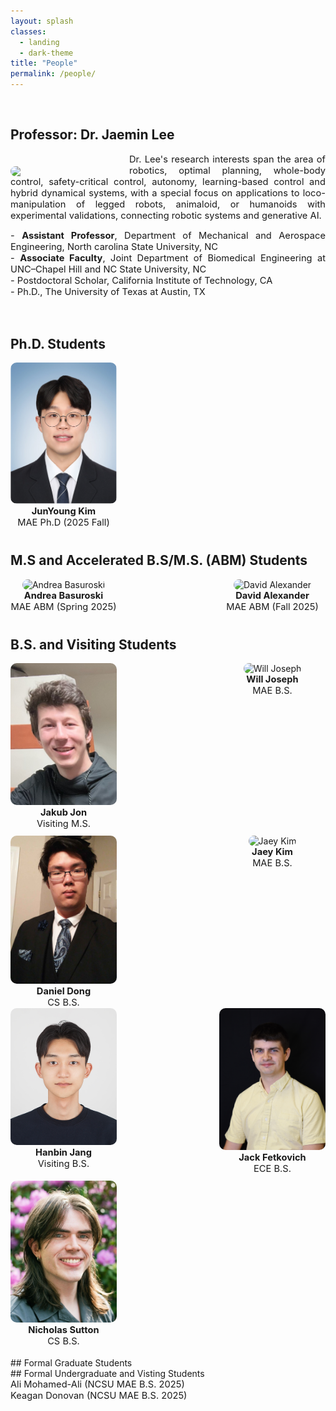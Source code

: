 ```yaml
---
layout: splash
classes:
  - landing
  - dark-theme
title: "People"
permalink: /people/
---
```


<br>

## Professor: Dr. Jaemin Lee

<img src="/assets/images/Jaemin5.jpg" align="left" width="170px" style="margin-right: 20px;margin-top: 20px;border-radius: 10px;"/>
<p style="text-align: justify;font-size:11pt;">
  Dr. Lee's research interests span the area of robotics, optimal planning, whole-body control, safety-critical control, autonomy, learning-based control and hybrid dynamical systems, with a special focus on applications to loco-manipulation of legged robots, animaloid, or humanoids with experimental validations, connecting robotic systems and generative AI.<br>
</p>  

<p style="text-align: justify;font-size:11pt;">
  - <b>Assistant Professor</b>, Department of Mechanical and Aerospace Engineering, North carolina State University, NC <br>
  - <b>Associate Faculty</b>, Joint Department of Biomedical Engineering at UNC–Chapel Hill and NC State University, NC <br>
  - Postdoctoral Scholar, California Institute of Technology, CA <br>
  - Ph.D., The University of Texas at Austin, TX <br>
<!--   - M.S., Seoul National University, South Korea <br> -->
</p>

<br>


<!--  <p style="text-align: justify;font-size:11pt;">
MAE Cources <br>
  - Undergraduate: MAE 435 Principles of Automatic Control (Spring) <br>
  - Graduate: MAE 589 Fundamentals for Modern Robotics (2025 Fall), MAE 789 Advanced Planning and Control for Robots (2026 Fall)
</p>

<p style="text-align: justify;font-size:11pt;">
Academic Service <br>
  - Associate Editor, IEEE Robotics and Automation Letter (IEEE RA-L), IEEE International Conference on Robotics and Automation (ICRA) <br>
  - Reviewer, IEEE Transactions on Robotics (IEEE T-RO), IEEE Robotics and Automation Letter (IEEE RA-L), IEEE International Conference on Robotics and Automation (ICRA),  IEEE International Conference on Intelligent Robots and Systems (IROS), IEEE Conference on Decision and Control (CDC), American Control Conference (ACC), Robotica, ASME Journal of Dynamic Systems, Measurement and Control, Autonomous Robots (AURO), IEEE Transaction on Industrial Electronics (TIE), IEEE Control Systems Letters (L-CSS)
</p> -->

## Ph.D. Students
<div style="display: flex; justify-content: space-between; flex-wrap: wrap; gap: 10px;">
  <div style="text-align: center; width: 170px;">
    <img src="/assets/images/Junyoung.jpg" style="width: 100%;border-radius: 10px;" alt="JunYoung Kim" />
    <p style="font-size:11pt;margin: 0;"> <b>JunYoung Kim</b> <br> 
    MAE Ph.D (2025 Fall) <br>  
    </p>
  </div>

  <div style="width: 170px;"></div>

  <div style="width: 170px;"></div>

  <div style="width: 170px;"></div>
  
</div>

<p> </p>

## M.S and Accelerated B.S/M.S. (ABM) Students
<div style="display: flex; justify-content: space-between; flex-wrap: wrap; gap: 10px;">
  <div style="text-align: center; width: 170px;">
    <img src="/assets/images/Andrea.jpg" style="width: 100%;border-radius: 10px;" alt="Andrea Basuroski"/>
    <p style="font-size:11pt;margin: 0;"> <b>Andrea Basuroski</b> <br>
       MAE ABM (Spring 2025)
    </p>
  </div>
  <div style="text-align: center; width: 170px;">
    <img src="/assets/images/robot_logo.png" style="width: 100%;border-radius: 10px;" alt="David Alexander"/>
    <p style="font-size:11pt;margin: 0;"> <b>David Alexander</b> <br>
       MAE ABM (Fall 2025)
    </p>
  </div>
      <!-- 3rd of 4 columns (empty) -->
  <div style="width: 170px;"></div>

  <!-- 4th of 4 columns (empty) -->
  <div style="width: 170px;"></div>
</div>

<p> </p>

## B.S. and Visiting Students



<div style="display: flex; justify-content: space-between; flex-wrap: wrap; gap: 10px; ">
  <div style="text-align: center; width: 170px;">
    <img src="/assets/images/Jakub_jon.jpg" style="width: 100%;border-radius: 10px;" alt="Jakub Jon"/>
    <p style="font-size:11pt;margin: 0;"> <b>Jakub Jon</b> <br> 
    Visiting M.S.
    </p>
  </div>    
    <div style="text-align: center; width: 170px;">
    <img src="/assets/images/Will.jpg" style="width: 100%;border-radius: 10px;" alt="Will Joseph"/>
    <p style="font-size:11pt;margin: 0;"> <b>Will Joseph</b> <br>
    MAE B.S.
    </p>
  </div>  
  <div style="text-align: center; width: 170px;">
    <img src="/assets/images/daniel_dong.jpg" style="width: 100%;border-radius: 10px;" alt="Daniel Dong"/>
    <p style="font-size:11pt;margin: 0;"> <b>Daniel Dong</b> <br>
    CS B.S.
    </p>
  </div>
  <div style="text-align: center; width: 170px;">
   <img src="/assets/images/Jaey_Kim.jpg" style="width: 100%;border-radius: 10px;" alt="Jaey Kim"/>
    <p style="font-size:11pt;margin: 0;"> <b>Jaey Kim</b> <br>
    MAE B.S.
    </p>
  </div>
</div> 

 <div style="display: flex; justify-content: space-between; flex-wrap: wrap; gap: 10px; "> 
   <div style="text-align: center; width: 170px;">
    <img src="/assets/images/hanbin_Jang.jpg" style="width: 100%;border-radius: 10px;" alt="Hanbin Jang"/>
    <p style="font-size:11pt;margin: 0;"> <b>Hanbin Jang</b> <br>
    Visiting B.S. 
    </p>
  </div>  
  <div style="text-align: center; width: 170px;">
    <img src="/assets/images/Jack.jpg" style="width: 100%;border-radius: 10px;" alt="Jack Fetkovich"/>
    <p style="font-size:11pt;margin: 0;"> <b>Jack Fetkovich</b> <br>
      ECE B.S.
    </p>
  </div>
    <div style="text-align: center; width: 170px;">
    <img src="/assets/images/nwsutton.jpg" style="width: 100%;border-radius: 10px;" alt="
Nicholas Sutton"/>
    <p style="font-size:11pt;margin: 0;"> <b>
Nicholas Sutton</b> <br>
     CS B.S.
    </p>
  </div>

  <!-- 4th of 4 columns (empty) -->
  <div style="width: 170px;"></div>
   
<!--   <div style="text-align: center; width: 170px;">
    <img src="/assets/images/robot_logo.png" style="width: 100%;" alt="Person2"/>
    <p style="font-size:11pt;margin: 0;"> <b>Future Student</b> <br>
    </p>
  </div>
  <div style="text-align: center; width: 170px;">
    <img src="/assets/images/robot_logo.png" style="width: 100%;" alt="Person2"/>
    <p style="font-size:11pt;margin: 0;"> <b>Future Student</b> <br>
    </p>
  </div> -->
</div>

<br>
## Formal Graduate Students


<br>
## Formal Undergraduate and Visting Students
<p style="font-size:11pt;margin: 0;"> 
Ali Mohamed-Ali (NCSU MAE B.S. 2025) <br>  
  Keagan Donovan (NCSU MAE B.S. 2025) <br>
    </p>
